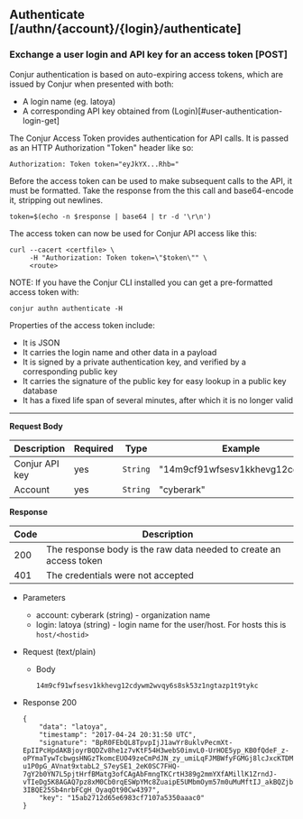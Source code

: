 ## Authenticate [/authn/{account}/{login}/authenticate]

### Exchange a user login and API key for an access token [POST]

Conjur authentication is based on auto-expiring access tokens, which are issued by Conjur when presented with both:

* A login name (eg. latoya)
* A corresponding API key obtained from (Login)[#user-authentication-login-get]

The Conjur Access Token provides authentication for API calls. It is passed as an HTTP Authorization "Token" header like so:

```
Authorization: Token token="eyJkYX...Rhb="
```

Before the access token can be used to make subsequent calls to the API, it must be formatted.
Take the response from the this call and base64-encode it, stripping out newlines.

```
token=$(echo -n $response | base64 | tr -d '\r\n')
```

The access token can now be used for Conjur API access like this:

```
curl --cacert <certfile> \
     -H "Authorization: Token token=\"$token\"" \
     <route>
```

NOTE: If you have the Conjur CLI installed you can get a pre-formatted access token with:

```
conjur authn authenticate -H
```

Properties of the access token include:

* It is JSON
* It carries the login name and other data in a payload
* It is signed by a private authentication key, and verified by a corresponding public key
* It carries the signature of the public key for easy lookup in a public key database
* It has a fixed life span of several minutes, after which it is no longer valid

---

**Request Body**

| Description    | Required | Type     | Example                        |
|----------------|----------|----------|--------------------------------|
| Conjur API key | yes      | `String` | "14m9cf91wfsesv1kkhevg12cdywm" |
| Account        | yes      | `String` | "cyberark"                      |

**Response**

| Code | Description                                                        |
|------|--------------------------------------------------------------------|
|  200 | The response body is the raw data needed to create an access token |
|  401 | The credentials were not accepted                                  |

+ Parameters
    + account: cyberark (string) - organization name
    + login: latoya (string) - login name for the user/host. For hosts this is `host/<hostid>`

+ Request (text/plain)
    + Body

        ```
        14m9cf91wfsesv1kkhevg12cdywm2wvqy6s8sk53z1ngtazp1t9tykc
        ```

+ Response 200

    ```
    {
        "data": "latoya",
        "timestamp": "2017-04-24 20:31:50 UTC",
        "signature": "BpR0FEbQL8TpvpIjJ1awYr8uklvPecmXt-EpIIPcHpdAKBjoyrBQDZv8he1z7vKtF54H3webS0imvL0-UrHOE5yp_KB0fQdeF_z-oPYmaTywTcbwgsHNGzTkomcEUO49zeCmPdJN_zy_umiLqFJMBWfyFGMGj8lcJxcKTDMaXqJq5jK4e2-u1P0pG_AVnat9xtabL2_S7eySE1_2eK0SC7FHQ-7gY2b0YN7L5pjtHrfBMatg3ofCAgAbFmngTKCrtH389g2mmYXfAMillK1ZrndJ-vTIeDg5K8AGAQ7pz8xM0Cb0rqESWpYMc8ZuaipE5UMbmOym57m0uMuMftIJ_akBQZjb4zB-3IBQE25Sb4nrbFCgH_OyaqOt90Cw4397",
        "key": "15ab2712d65e6983cf7107a5350aaac0"
    }
    ```

